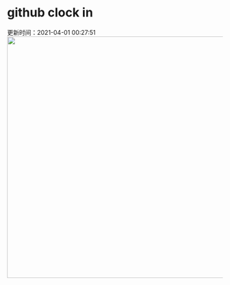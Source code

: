 # github clock in
更新时间：2021-04-01 00:27:51
 <img style="-webkit-user-select: none;margin: auto;cursor: zoom-in;" src="https://cn.bing.com/th?id=OHR.FooledYa_ZH-CN1264990804_1920x1080.jpg&rf=LaDigue_1920x1080.jpg&pid=hp" width="1004" height="564"> 